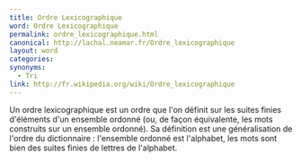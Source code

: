 ```yaml
---
title: Ordre Lexicographique
word: Ordre Lexicographique
permalink: ordre_lexicographique.html
canonical: http://lachal.neamar.fr/Ordre_lexicographique
layout: word
categories:
synonyms:
  - Tri
link: http://fr.wikipedia.org/wiki/Ordre_lexicographique
---
```


Un ordre lexicographique est un ordre que l'on définit sur les suites finies d'éléments d'un ensemble ordonné (ou, de façon équivalente, les mots construits sur un ensemble ordonné). Sa définition est une généralisation de l'ordre du dictionnaire : l'ensemble ordonné est l'alphabet, les mots sont bien des suites finies de lettres de l'alphabet.

